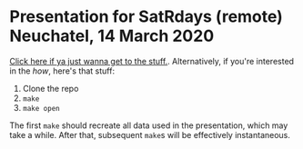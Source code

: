 # Presentation for SatRdays (remote) Neuchatel, 14 March 2020

[Click here if ya just wanna get to the
stuff.](https://mpadge.github.io/satRday-neuchatel-2020).
Alternatively, if you're interested in the *how*, here's that stuff:

1. Clone the repo
2. `make`
3. `make open`

The first `make` should recreate all data used in the presentation, which may
take a while. After that, subsequent `make`s will be effectively instantaneous.
